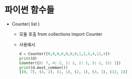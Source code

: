 # 파이썬 함수들



- Counter( list  )

  - 모듈 호출 from collections import Counter

  - 사용예시

    ```python
    d = Counter([0,0,0,0,0,0,0,1,2,3,4,12,4])
    print(d)
    Counter({0: 7, 4: 2, 1: 1, 2: 1, 3: 1, 12: 1})
    print(d.most_common())
    [(0, 7), (4, 2), (1, 1), (2, 1), (3, 1), (12, 1)]
    ```

    

    